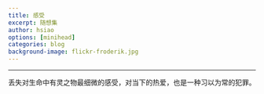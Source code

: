 ```yaml
---
title: 感受
excerpt: 随想集
author: hsiao
options: [minihead]
categories: blog
background-image: flickr-froderik.jpg
---
```


<hr />
丢失对生命中有灵之物最细微的感受，对当下的热爱，也是一种习以为常的犯罪。